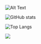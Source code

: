 ![Alt Text](https://media.giphy.com/media/13HgwGsXF0aiGY/giphy.gif)

![GitHub stats](https://github-readme-stats.vercel.app/api?username=MrYunusEmre&show_icons=true&theme=tokyonight)

![Top Langs](https://github-readme-stats.vercel.app/api/top-langs/?username=MrYunusEmre&theme=tokyonight)

![](https://visitor-badge.laobi.icu/badge?page_id=MrYunusEmre.MrYunusEmre)
